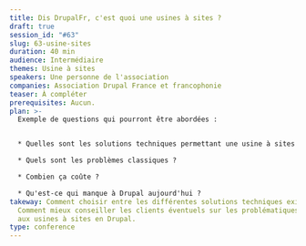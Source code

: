 ```yaml
---
title: Dis DrupalFr, c'est quoi une usines à sites ?
draft: true
session_id: "#63"
slug: 63-usine-sites
duration: 40 min
audience: Intermédiaire
themes: Usine à sites
speakers: Une personne de l'association
companies: Association Drupal France et francophonie
teaser: À compléter
prerequisites: Aucun.
plan: >-
  Exemple de questions qui pourront être abordées :


  * Quelles sont les solutions techniques permettant une usine à sites en Drupal ?

  * Quels sont les problèmes classiques ?

  * Combien ça coûte ?

  * Qu'est-ce qui manque à Drupal aujourd'hui ?
takeway: Comment choisir entre les différentes solutions techniques existantes.
  Comment mieux conseiller les clients éventuels sur les problématiques liées
  aux usines à sites en Drupal.
type: conference
---
```

